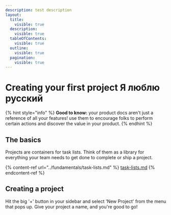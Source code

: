 ```yaml
---
description: test description
layout:
  title:
    visible: true
  description:
    visible: true
  tableOfContents:
    visible: true
  outline:
    visible: true
  pagination:
    visible: true
---
```


# Creating your first project Я люблю русский

{% hint style="info" %}
**Good to know:** your product docs aren't just a reference of all your features! use them to encourage folks to perform certain actions and discover the value in your product.
{% endhint %}

## The basics

Projects are containers for task lists. Think of them as a library for everything your team needs to get done to complete or ship a project.

{% content-ref url="../fundamentals/task-lists.md" %}
[task-lists.md](../fundamentals/task-lists.md)
{% endcontent-ref %}

## Creating a project

Hit the big '+' button in your sidebar and select 'New Project' from the menu that pops up. Give your project a name, and you're good to go!

